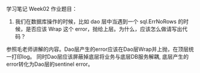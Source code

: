 学习笔记
Week02 作业题目：

1. 我们在数据库操作的时候，比如 dao 层中当遇到一个 sql.ErrNoRows 的时候，是否应该 Wrap 这个 error，抛给上层。为什么，应该怎么做请写出代码？

参照毛老师讲解的内容。Dao层产生的error应该在Dao层Wrap并上抛，在顶层统一打印log。
同时Dao层应该屏蔽掉底层将业务与底层DB服务解耦,
底层产生的error转化为Dao层的sentinel error。
